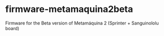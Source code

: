 firmware-metamaquina2beta
=========================

Firmware for the Beta version of Metamáquina 2 (Sprinter + Sanguinololu board)